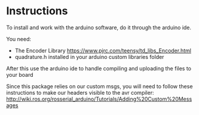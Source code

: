 # Instructions
To install and work with the arduino software, do it through the arduino ide.

You need:
- The Encoder Library https://www.pjrc.com/teensy/td_libs_Encoder.html
- quadrature.h installed in your arduino custom libraries folder


After this use the arduino ide to handle compiling and uploading the files to your board

Since this package relies on our custom msgs, you will need to follow these instructions
to make our headers visible to the avr compiler:
http://wiki.ros.org/rosserial_arduino/Tutorials/Adding%20Custom%20Messages
